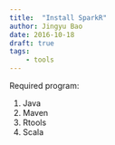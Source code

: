```yaml
---
title:  "Install SparkR"
author: Jingyu Bao
date: 2016-10-18
draft: true
tags:
    - tools
---
```


Required program:

1. Java
2. Maven
3. Rtools
4. Scala
